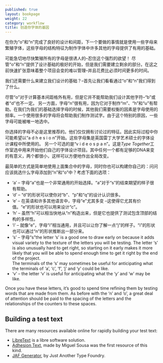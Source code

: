 ```yaml
---
published: true
layout: bookpage
weight: 22
category: workflow
title: 创造你字体的基因
---
```


在你为“o”和“n”完成了良好的设计和间距，下一个要做的事情就是使用一些字母来繁殖字体，这些字母的结构特征为制作字体中许多其他的字母提供了有用的基础。

可能急切地尽快繁殖所有的字母是很诱人的&ndash;忍住这个强烈的欲望！
尽管“o”和“n”提供了设计基础的极好的开始，但是我们需要建立剩余的部分。在这之前快速扩张意味着整个项目会变的难以管理&ndash;并且花费比必须时间更多的时间。

我们还需要什么来建立我们设计的基础？&ndash;首先让我们看看通过“o”和“n”我们得到了什么。

尽管“o”对于计算基本间距格外有用，但是它并不能帮助我们设计其他字符&ndash;“b”或者“d”也不一定。
另一方面，字母“n”很有用，因为它对于制作“m”、“h”和“u”有帮助。在我们为我们的基础选择字母的时候，其他我们需要权衡的因素是字母使用的频率。一个使用很多的字母将会帮助我们制作测试字。由于这个特别的原因，一些字母可能被唯一地选中。

你选择的字母不必是这里推荐的。他们仅仅拥有讨论过的特征。因此实际过程中你可能希望以“a d h e s i o n”开始。这些字母集是英国雷丁大学艺术硕士的字体设计课程中所使用的。
另一个可选的是“v i d e o s p a n”。这是*Type Together*工作室选中用来开始他们自己的字体设计项目。其中任何一个都有足够的DNA来变的有意义，两个都很小，这样可以方便地作出全局改变。

最简单的方式是简单地使用上面集合中的字母，同时你也可以构建你自己的：问问应该挑选什么字母添加到“n”和“o”中？考虑下面的选项：

- ‘a’ &ndash; 字母“a”也是一个非常通用的开始选择。“a”对于“s”的结束期望的样子很有帮助。
- ‘d’ &ndash; “d”的形状可以使你对“b”、“p”和“q”的设计认识很多。
- ‘e’ &ndash; 在英语和许多其他语言中，字母“e”尤其多变 &ndash;这使得它尤其有价值。“e”的形状也可以用来设计“c”。
- ‘h’ &ndash; 虽然“h”可以相当快地从“n”构造出来，但是它也提供了测试包含顶部的结构的多样性。
- ‘i’ &ndash; 就像“e”，字母“i”相当通用，并且可以让你了解一点“j”的样子。“i”的形状也可以通过“n”的形状推断出一部分来。
- ‘s’ &ndash; 字母“s”the letter ‘s’ is a good one to draw early on because it adds visual variety to the
  texture of the letters you will be testing. The letter ‘s’ is also unusually hard to get right,
  so starting on it early makes it more likely that you will be able to spend enough time to get it
  right by the end of the project.  
  The terminals of the ‘s’ may sometimes be useful for anticipating what the terminals of ‘a’, ‘c’,
  ‘f’, ‘j’ and ‘y’ could be like.
- ‘v’ &ndash; the letter ‘v’ is useful for anticipating what the ‘y’ and ‘w’ may be like.

Once you have these letters, it’s good to spend time refining them by testing words that are made
from them. As before with the ‘n’ and ‘o’, a great deal of attention should be paid to the spacing
of the letters and the relationships of the counters to these spaces.

## Building a test text

There are many resources available online for rapidly building your test text:

- [LibreText] is a libre software solution.
- [Adhesion Text], made by Miguel Sousa was the first resource of this kind.
- [JAF Generator], by Just Another Type Foundry.

[LibreText]: http://libretext.org
[Adhesion Text]: http://www.adhesiontext.com/
[JAF Generator]: http://justanotherfoundry.com/generator